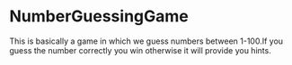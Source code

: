 # NumberGuessingGame
This is basically a game in which we guess numbers between 1-100.If you guess the number correctly you win otherwise it will provide you hints.
